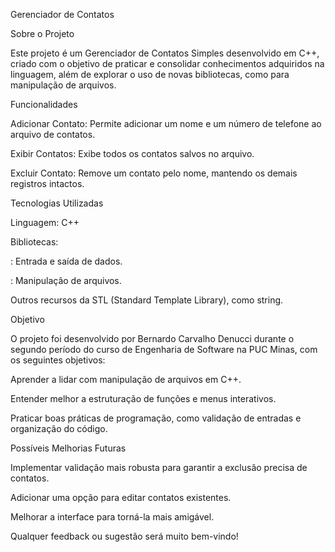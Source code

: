 Gerenciador de Contatos

Sobre o Projeto

Este projeto é um Gerenciador de Contatos Simples desenvolvido em C++, criado com o objetivo de praticar e consolidar conhecimentos adquiridos na linguagem, além de explorar o uso de novas bibliotecas, como <fstream> para manipulação de arquivos.

Funcionalidades

Adicionar Contato: Permite adicionar um nome e um número de telefone ao arquivo de contatos.

Exibir Contatos: Exibe todos os contatos salvos no arquivo.

Excluir Contato: Remove um contato pelo nome, mantendo os demais registros intactos.

Tecnologias Utilizadas

Linguagem: C++

Bibliotecas:

<iostream>: Entrada e saída de dados.

<fstream>: Manipulação de arquivos.

Outros recursos da STL (Standard Template Library), como string.

Objetivo

O projeto foi desenvolvido por Bernardo Carvalho Denucci durante o segundo período do curso de Engenharia de Software na PUC Minas, com os seguintes objetivos:

Aprender a lidar com manipulação de arquivos em C++.

Entender melhor a estruturação de funções e menus interativos.

Praticar boas práticas de programação, como validação de entradas e organização do código.

Possíveis Melhorias Futuras

Implementar validação mais robusta para garantir a exclusão precisa de contatos.

Adicionar uma opção para editar contatos existentes.

Melhorar a interface para torná-la mais amigável.

Qualquer feedback ou sugestão será muito bem-vindo!
